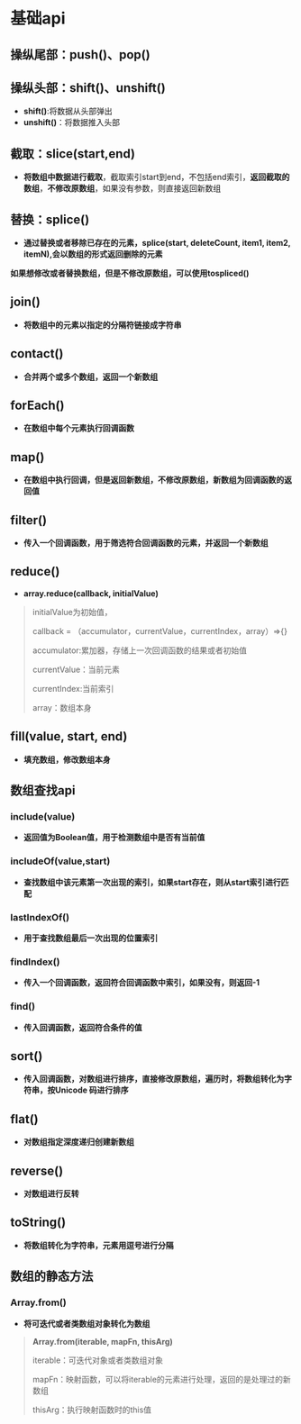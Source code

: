 # 基础api

## 操纵尾部：push()、pop()

## 操纵头部：shift()、unshift()

- **shift()**:将数据从头部弹出
- **unshift()**：将数据推入头部

## 截取：slice(start,end)

- **将数组中数据进行截取**，截取索引start到end，不包括end索引，**返回截取的数组**，**不修改原数组**，如果没有参数，则直接返回新数组

## 替换：splice()

- **通过替换或者移除已存在的元素，splice(start, deleteCount, item1, item2, itemN),会以数组的形式返回删除的元素**

**如果想修改或者替换数组，但是不修改原数组，可以使用tospliced()**

## join()

- **将数组中的元素以指定的分隔符链接成字符串**

## contact()

- **合并两个或多个数组，返回一个新数组**

## forEach()

- **在数组中每个元素执行回调函数**

## map()

- **在数组中执行回调，但是返回新数组，不修改原数组，新数组为回调函数的返回值**

## filter()

- **传入一个回调函数，用于筛选符合回调函数的元素，并返回一个新数组**

## reduce()

- **array.reduce(callback, initialValue)**

> initialValue为初始值，
>
> callback = （accumulator，currentValue，currentIndex，array）=>{}
>
> accumulator:累加器，存储上一次回调函数的结果或者初始值
>
> currentValue：当前元素
>
> currentIndex:当前索引
>
> array：数组本身

## fill(value, start, end)

- **填充数组，修改数组本身**

## 数组查找api

### include(value)

- **返回值为Boolean值，用于检测数组中是否有当前值**

### includeOf(value,start)

- **查找数组中该元素第一次出现的索引，如果start存在，则从start索引进行匹配**

### lastIndexOf()

- **用于查找数组最后一次出现的位置索引**

### findIndex()

- **传入一个回调函数，返回符合回调函数中索引，如果没有，则返回-1**

### find()

- **传入回调函数，返回符合条件的值**

## sort()

- **传入回调函数，对数组进行排序，直接修改原数组，遍历时，将数组转化为字符串，按Unicode 码进行排序**

## flat()

- **对数组指定深度递归创建新数组**

## reverse()

- **对数组进行反转**

## toString()

- **将数组转化为字符串，元素用逗号进行分隔**

## 数组的静态方法

### Array.from()

- **将可迭代或者类数组对象转化为数组**

> **Array.from(iterable, mapFn, thisArg)**
>
> iterable：可迭代对象或者类数组对象
>
> mapFn：映射函数，可以将iterable的元素进行处理，返回的是处理过的新数组
>
> thisArg：执行映射函数时的this值
